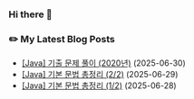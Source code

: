 
### Hi there 👋  

### ✏️ My Latest Blog Posts

<!-- BLOG-START -->
- <a href="https://zoo-tech.tistory.com/41">[Java] 기출 문제 풀이 (2020년)</a> (2025-06-30)
- <a href="https://zoo-tech.tistory.com/42">[Java] 기본 문법 총정리 (2/2)</a> (2025-06-29)
- <a href="https://zoo-tech.tistory.com/40">[Java] 기본 문법 총정리 (1/2)</a> (2025-06-28)
<!-- BLOG-END -->


